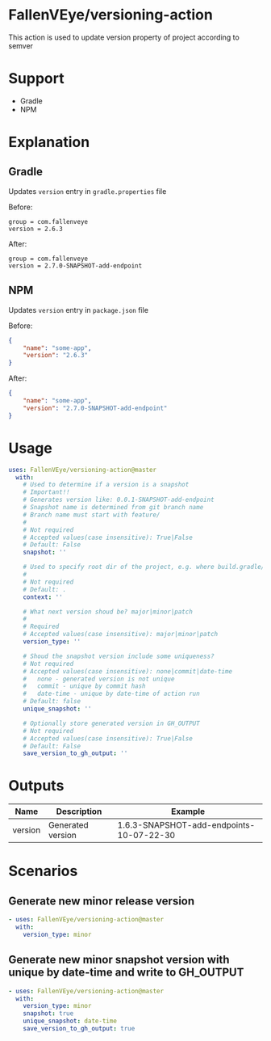 # FallenVEye/versioning-action
This action is used to update version property of project according to semver

# Support
 - Gradle 
 - NPM

# Explanation
## Gradle
Updates ```version``` entry in ```gradle.properties``` file

Before:
``` properties
group = com.fallenveye
version = 2.6.3
```
After:
``` properties
group = com.fallenveye
version = 2.7.0-SNAPSHOT-add-endpoint
```
## NPM
Updates ```version``` entry in ```package.json``` file

Before:
``` json
{
    "name": "some-app",
    "version": "2.6.3"
}
```
After:
``` json
{
    "name": "some-app",
    "version": "2.7.0-SNAPSHOT-add-endpoint"
}
```

# Usage
``` yaml
uses: FallenVEye/versioning-action@master
  with:
    # Used to determine if a version is a snapshot
    # Important!! 
    # Generates version like: 0.0.1-SNAPSHOT-add-endpoint
    # Snapshot name is determined from git branch name
    # Branch name must start with feature/
    #
    # Not required
    # Accepted values(case insensitive): True|False
    # Default: False
    snapshot: ''

    # Used to specify root dir of the project, e.g. where build.gradle/package.json are
    # 
    # Not required
    # Default: .
    context: ''

    # What next version shoud be? major|minor|patch
    #
    # Required
    # Accepted values(case insensitive): major|minor|patch
    version_type: ''

    # Shoud the snapshot version include some uniqueness?
    # Not required
    # Accepted values(case insensitive): none|commit|date-time
    #   none - generated version is not unique
    #   commit - unique by commit hash
    #   date-time - unique by date-time of action run 
    # Default: false
    unique_snapshot: ''

    # Optionally store generated version in GH_OUTPUT
    # Not required
    # Accepted values(case insensitive): True|False
    # Default: False
    save_version_to_gh_output: ''   
```

# Outputs
| Name    | Description      | Example                                  |
|---------|------------------|------------------------------------------|
| version | Generated version| 1.6.3-SNAPSHOT-add-endpoints-10-07-22-30 |
    
# Scenarios

## Generate new minor release version
``` yaml
- uses: FallenVEye/versioning-action@master
  with:
    version_type: minor
```

## Generate new minor snapshot version with unique by date-time and write to GH_OUTPUT
``` yaml
- uses: FallenVEye/versioning-action@master
  with:
    version_type: minor
    snapshot: true
    unique_snapshot: date-time
    save_version_to_gh_output: true
```